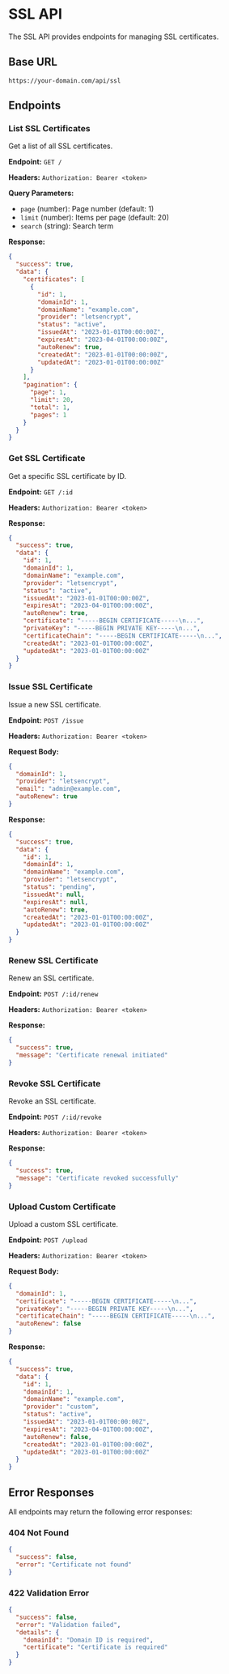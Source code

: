 # SSL API

The SSL API provides endpoints for managing SSL certificates.

## Base URL

```
https://your-domain.com/api/ssl
```

## Endpoints

### List SSL Certificates

Get a list of all SSL certificates.

**Endpoint:** `GET /`

**Headers:** `Authorization: Bearer <token>`

**Query Parameters:**
- `page` (number): Page number (default: 1)
- `limit` (number): Items per page (default: 20)
- `search` (string): Search term

**Response:**
```json
{
  "success": true,
  "data": {
    "certificates": [
      {
        "id": 1,
        "domainId": 1,
        "domainName": "example.com",
        "provider": "letsencrypt",
        "status": "active",
        "issuedAt": "2023-01-01T00:00:00Z",
        "expiresAt": "2023-04-01T00:00:00Z",
        "autoRenew": true,
        "createdAt": "2023-01-01T00:00:00Z",
        "updatedAt": "2023-01-01T00:00:00Z"
      }
    ],
    "pagination": {
      "page": 1,
      "limit": 20,
      "total": 1,
      "pages": 1
    }
  }
}
```

### Get SSL Certificate

Get a specific SSL certificate by ID.

**Endpoint:** `GET /:id`

**Headers:** `Authorization: Bearer <token>`

**Response:**
```json
{
  "success": true,
  "data": {
    "id": 1,
    "domainId": 1,
    "domainName": "example.com",
    "provider": "letsencrypt",
    "status": "active",
    "issuedAt": "2023-01-01T00:00:00Z",
    "expiresAt": "2023-04-01T00:00:00Z",
    "autoRenew": true,
    "certificate": "-----BEGIN CERTIFICATE-----\n...",
    "privateKey": "-----BEGIN PRIVATE KEY-----\n...",
    "certificateChain": "-----BEGIN CERTIFICATE-----\n...",
    "createdAt": "2023-01-01T00:00:00Z",
    "updatedAt": "2023-01-01T00:00:00Z"
  }
}
```

### Issue SSL Certificate

Issue a new SSL certificate.

**Endpoint:** `POST /issue`

**Headers:** `Authorization: Bearer <token>`

**Request Body:**
```json
{
  "domainId": 1,
  "provider": "letsencrypt",
  "email": "admin@example.com",
  "autoRenew": true
}
```

**Response:**
```json
{
  "success": true,
  "data": {
    "id": 1,
    "domainId": 1,
    "domainName": "example.com",
    "provider": "letsencrypt",
    "status": "pending",
    "issuedAt": null,
    "expiresAt": null,
    "autoRenew": true,
    "createdAt": "2023-01-01T00:00:00Z",
    "updatedAt": "2023-01-01T00:00:00Z"
  }
}
```

### Renew SSL Certificate

Renew an SSL certificate.

**Endpoint:** `POST /:id/renew`

**Headers:** `Authorization: Bearer <token>`

**Response:**
```json
{
  "success": true,
  "message": "Certificate renewal initiated"
}
```

### Revoke SSL Certificate

Revoke an SSL certificate.

**Endpoint:** `POST /:id/revoke`

**Headers:** `Authorization: Bearer <token>`

**Response:**
```json
{
  "success": true,
  "message": "Certificate revoked successfully"
}
```

### Upload Custom Certificate

Upload a custom SSL certificate.

**Endpoint:** `POST /upload`

**Headers:** `Authorization: Bearer <token>`

**Request Body:**
```json
{
  "domainId": 1,
  "certificate": "-----BEGIN CERTIFICATE-----\n...",
  "privateKey": "-----BEGIN PRIVATE KEY-----\n...",
  "certificateChain": "-----BEGIN CERTIFICATE-----\n...",
  "autoRenew": false
}
```

**Response:**
```json
{
  "success": true,
  "data": {
    "id": 1,
    "domainId": 1,
    "domainName": "example.com",
    "provider": "custom",
    "status": "active",
    "issuedAt": "2023-01-01T00:00:00Z",
    "expiresAt": "2023-04-01T00:00:00Z",
    "autoRenew": false,
    "createdAt": "2023-01-01T00:00:00Z",
    "updatedAt": "2023-01-01T00:00:00Z"
  }
}
```

## Error Responses

All endpoints may return the following error responses:

### 404 Not Found
```json
{
  "success": false,
  "error": "Certificate not found"
}
```

### 422 Validation Error
```json
{
  "success": false,
  "error": "Validation failed",
  "details": {
    "domainId": "Domain ID is required",
    "certificate": "Certificate is required"
  }
}